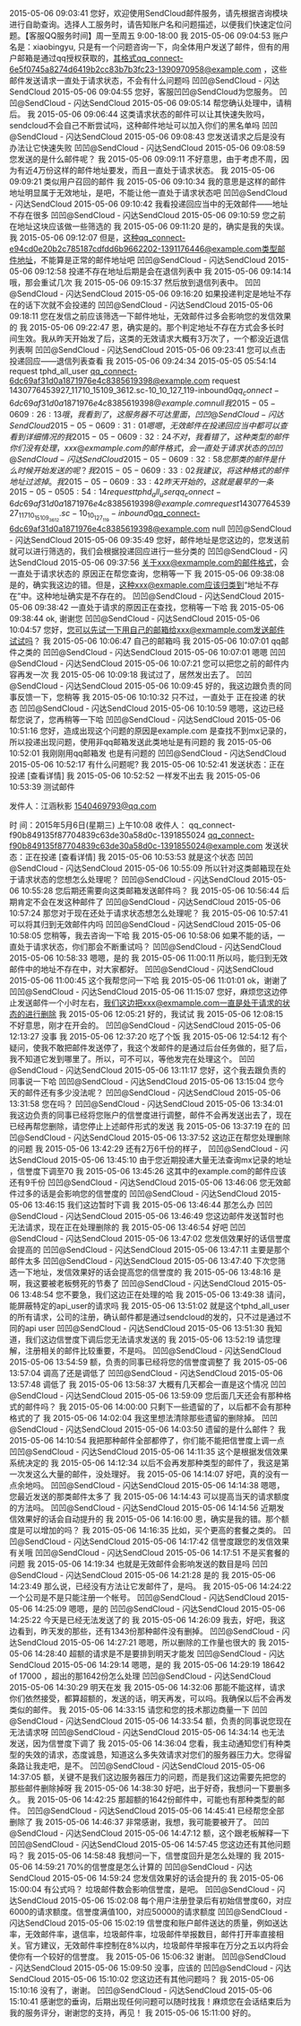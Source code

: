 2015-05-06 09:03:41
您好，欢迎使用SendCloud邮件服务，请先根据咨询模块进行自助查询。选择人工服务时，请告知账户名和问题描述，以便我们快速定位问题。【客服QQ服务时间】周一至周五 9:00-18:00
我 2015-05-06 09:04:53
账户名是：xiaobingyu, 只是有一个问题咨询一下，向全体用户发送了邮件，但有的用户邮箱是通过qq授权获取的，其格式qq_connect-6e5f0745a8274d6419b2cc83b7b3fc23-1390970958@example.com ，这些邮件发送请求一直处于请求状态，不会有什么问题吗
凹凹@SendCloud - 闪达SendCloud 2015-05-06 09:04:55
您好，客服凹凹@SendCloud为您服务。
凹凹@SendCloud - 闪达SendCloud 2015-05-06 09:05:14
帮您确认处理中，请稍后。
我 2015-05-06 09:06:44
这类请求状态的邮件可以让其快速失败吗，sendcloud不会自己不断尝试吗，这种邮件地址可以加入你们的黑名单吗
凹凹@SendCloud - 闪达SendCloud 2015-05-06 09:08:43
您发送请求之后是没有办法让它快速失败
凹凹@SendCloud - 闪达SendCloud 2015-05-06 09:08:59
您发送的是什么邮件呢？
我 2015-05-06 09:09:11
不好意思，由于考虑不周，因为有近4万份这样的邮件地址要发，而且一直处于请求状态。
我 2015-05-06 09:09:21
类似用户召回的邮件
我 2015-05-06 09:10:34
我的意思是这样的邮件地址明显属于无效地址，是吧，不能让他一直处于请求状态吧
凹凹@SendCloud - 闪达SendCloud 2015-05-06 09:10:42
我看投递回应当中的无效邮件——地址不存在很多
凹凹@SendCloud - 闪达SendCloud 2015-05-06 09:10:59
您之前在地址这块应该做一些筛选的
我 2015-05-06 09:11:20
是的，确实是我的失误。
我 2015-05-06 09:12:07
但是，这种qq_connect-e94cd0e20b2c785187cdfdd6b9662202-1391176446@example.com类型邮件地址，不能算是正常的邮件地址吧
凹凹@SendCloud - 闪达SendCloud 2015-05-06 09:12:58
投递不存在地址后期是会在退信列表中
我 2015-05-06 09:14:14
哦，那会重试几次
我 2015-05-06 09:15:37
然后放到退信列表中。
凹凹@SendCloud - 闪达SendCloud 2015-05-06 09:16:20
如果投递判定是地址不存在的话下次就不会投递的
凹凹@SendCloud - 闪达SendCloud 2015-05-06 09:18:11
您在发信之前应该筛选一下邮件地址，无效邮件过多会影响您的发信效果的
我 2015-05-06 09:22:47
恩，确实是的。那个判定地址不存在方式会多长时间生效。我从昨天开始发了后，这类的无效请求大概有3万次了，一个都没近退信列表啊
凹凹@SendCloud - 闪达SendCloud 2015-05-06 09:23:41
您可以点击投递回应——退信列表查看
我 2015-05-06 09:24:34
2015-05-05 05:54:14 request tphd_all_user qq_connect-6dc69af31d0a1871976e4c8385619398@example.com request 1430776453927_11710_15109_3612.sc-10_10_127_119-inbound0$qq_connect-6dc69af31d0a1871976e4c8385619398@example.com null
我 2015-05-06 09:26:13
哦，我看到了，这服务器不可达里面，
凹凹@SendCloud - 闪达SendCloud 2015-05-06 09:31:01
嗯嗯，无效邮件在投递回应当中都可以查看到详细情况的
我 2015-05-06 09:32:24
不对，我看错了，这种类型的邮件你们没有处理，xxx@exmample.com的邮件格式，会一直处于请求状态的
凹凹@SendCloud - 闪达SendCloud 2015-05-06 09:32:58
您那类的邮件是什么时候开始发送的呢？
我 2015-05-06 09:33:02
我建议，将这种格式的邮件地址过滤掉。
我 2015-05-06 09:33:42
昨天开始的，这就是最早的一条2015-05-05 05:54:14 request tphd_all_user qq_connect-6dc69af31d0a1871976e4c8385619398@example.com request 1430776453927_11710_15109_3612.sc-10_10_127_119-inbound0$qq_connect-6dc69af31d0a1871976e4c8385619398@example.com null
凹凹@SendCloud - 闪达SendCloud 2015-05-06 09:35:49
您好，邮件地址是您这边的，您发送前就可以进行筛选的，我们会根据投递回应进行一些分类的
凹凹@SendCloud - 闪达SendCloud 2015-05-06 09:37:56
关于xxx@exmample.com的邮件格式，会一直处于请求状态的 原因正在帮您查询，您稍等一下
我 2015-05-06 09:38:08
是的，确实我这边的错。但是，这种xxx@exmaple.com应该归类到“地址不存在”中。这种地址确实是不存在的。
凹凹@SendCloud - 闪达SendCloud 2015-05-06 09:38:42
一直处于请求的原因正在查找，您稍等一下哈
我 2015-05-06 09:38:44
ok, 谢谢您
凹凹@SendCloud - 闪达SendCloud 2015-05-06 10:04:57
您好，您可以先试一下用自己的邮箱给xxx@exmample.com发送邮件试试吗？
我 2015-05-06 10:06:47
自己的邮箱吗
我 2015-05-06 10:07:01
qq邮件之类的
凹凹@SendCloud - 闪达SendCloud 2015-05-06 10:07:01
嗯嗯
凹凹@SendCloud - 闪达SendCloud 2015-05-06 10:07:21
您可以把您之前的邮件内容再发一次
我 2015-05-06 10:09:18
我试过了，居然发出去了。
凹凹@SendCloud - 闪达SendCloud 2015-05-06 10:09:45
好的，我这边跟负责的同事反馈一下，您稍等
我 2015-05-06 10:10:32
只不过，一直处于 正在投递 的状态
凹凹@SendCloud - 闪达SendCloud 2015-05-06 10:10:59
嗯嗯，这边已经帮您说了，您再稍等一下哈
凹凹@SendCloud - 闪达SendCloud 2015-05-06 10:51:16
您好，造成出现这个问题的原因是example.com 是查找不到mx记录的，所以投递出现问题，使用非qq邮箱发送此类地址是有问题的
我 2015-05-06 10:52:01
我刚刚用qq邮箱发 也是有问题的
凹凹@SendCloud - 闪达SendCloud 2015-05-06 10:52:17
有什么问题呢?
我 2015-05-06 10:52:41
发送状态：正在投递 [查看详情]
我 2015-05-06 10:52:52
一样发不出去
我 2015-05-06 10:53:39
测试邮件

发件人：江涵秋影 <1540469793@qq.com>

时 间：2015年5月6日(星期三) 上午10:08
收件人：
qq_connect-f90b849135f87704839c63de30a58d0c-1391855024 <qq_connect-f90b849135f87704839c63de30a58d0c-1391855024@example.com>
发送状态：正在投递 [查看详情]
我 2015-05-06 10:53:53
就是这个状态
凹凹@SendCloud - 闪达SendCloud 2015-05-06 10:55:09
所以针对这类邮箱现在处于请求状态的您想怎么处理呢？
凹凹@SendCloud - 闪达SendCloud 2015-05-06 10:55:28
您后期还需要向这类邮箱发送邮件吗？
我 2015-05-06 10:56:44
后期肯定不会在发这种邮件了
凹凹@SendCloud - 闪达SendCloud 2015-05-06 10:57:24
那您对于现在还处于请求状态想怎么处理呢？
我 2015-05-06 10:57:41
可以将其归到无效邮件内吗
凹凹@SendCloud - 闪达SendCloud 2015-05-06 10:58:05
您稍等，我去咨询一下哈
我 2015-05-06 10:58:06
如果不能的话，一直处于请求状态，你们那会不断重试吗？
凹凹@SendCloud - 闪达SendCloud 2015-05-06 10:58:33
嗯嗯，是的
我 2015-05-06 11:00:11
所以吗，能归到无效邮件中的地址不存在中，对大家都好。
凹凹@SendCloud - 闪达SendCloud 2015-05-06 11:00:45
这个我帮您问一下哈
我 2015-05-06 11:01:01
ok，谢谢了
凹凹@SendCloud - 闪达SendCloud 2015-05-06 11:15:07
您好，麻烦您这边停止发送邮件一个小时左右，我们这边把xxx@exmample.com一直是处于请求的状态的进行删除
我 2015-05-06 12:05:21
好的，我试试
我 2015-05-06 12:08:15
不好意思，刚才在开会的。
凹凹@SendCloud - 闪达SendCloud 2015-05-06 12:13:27
没事
我 2015-05-06 12:37:20
吃了个饭
我 2015-05-06 12:54:12
有个疑问，使我不敢把邮件发送停了，我这个发邮件的是通过后台任务做的，挺了后，我不知道它发到哪里了。所以，可不可以，等他发完在处理这个。
凹凹@SendCloud - 闪达SendCloud 2015-05-06 13:11:17
您好，这个我去跟负责的同事说一下哈
凹凹@SendCloud - 闪达SendCloud 2015-05-06 13:15:04
您今天的邮件还有多少没法呢？
凹凹@SendCloud - 闪达SendCloud 2015-05-06 13:31:58
您在吗？
凹凹@SendCloud - 闪达SendCloud 2015-05-06 13:34:01
我这边负责的同事已经将您账户的信誉度进行调整，邮件不会再发送出去了，现在已经再帮您删除，请您停止上述邮件形式的发送
我 2015-05-06 13:37:19
在的
凹凹@SendCloud - 闪达SendCloud 2015-05-06 13:37:52
这边正在帮您处理删除的问题
我 2015-05-06 13:42:29
还有2万6千份的样子，
凹凹@SendCloud - 闪达SendCloud 2015-05-06 13:45:10
由于您近期投递大量无法查询mx记录的地址 ，信誉度下调至70
我 2015-05-06 13:45:26
这其中的example.com的邮件应该还有9千份
凹凹@SendCloud - 闪达SendCloud 2015-05-06 13:46:06
您无效邮件过多的话是会影响您的信誉度的
凹凹@SendCloud - 闪达SendCloud 2015-05-06 13:46:15
我们这边暂时下调
我 2015-05-06 13:46:44
那怎么办
凹凹@SendCloud - 闪达SendCloud 2015-05-06 13:46:49
您这边邮件发送暂时也无法请求，现在正在处理删除的
我 2015-05-06 13:46:54
好吧
凹凹@SendCloud - 闪达SendCloud 2015-05-06 13:47:02
您发信效果好的话信誉度会提高的
凹凹@SendCloud - 闪达SendCloud 2015-05-06 13:47:11
主要是那个邮件太多
凹凹@SendCloud - 闪达SendCloud 2015-05-06 13:47:40
下次您筛选一下地址，发信效果好的话会提高您的信誉度的
我 2015-05-06 13:48:16
是啊，我这要被老板劈死的节奏了
凹凹@SendCloud - 闪达SendCloud 2015-05-06 13:48:54
您不要急，我们这边正在处理的哈
我 2015-05-06 13:49:38
请问，能屏蔽特定的api_user的请求吗
我 2015-05-06 13:51:02
就是这个tphd_all_user的所有请求，公司的注册，确认邮件都是通过sendcloud的发的，只不过是通过不同的api user
凹凹@SendCloud - 闪达SendCloud 2015-05-06 13:51:30
我知道，我们这边信誉度下调后您无法请求发送的
我 2015-05-06 13:52:19
请您理解，注册相关的邮件比较重要，不是吗。
凹凹@SendCloud - 闪达SendCloud 2015-05-06 13:54:59
额，负责的同事已经将您的信誉度调整了
我 2015-05-06 13:57:04
调高了还是调低了
凹凹@SendCloud - 闪达SendCloud 2015-05-06 13:57:48
调低了
我 2015-05-06 13:58:37
大概有几天都会一直是这个情况
凹凹@SendCloud - 闪达SendCloud 2015-05-06 13:59:09
您后面几天还会有那种格式的邮件吗？
我 2015-05-06 14:00:00
只剩下一些遗留的了，以后都不会有那种格式的了
我 2015-05-06 14:02:04
我这里想法清除那些遗留的删除掉。
凹凹@SendCloud - 闪达SendCloud 2015-05-06 14:03:50
遗留的是什么邮件？
我 2015-05-06 14:10:54
我把那种邮件全部都停了，你们能不能把信誉度上调一点
凹凹@SendCloud - 闪达SendCloud 2015-05-06 14:11:35
这个是根据发信效果系统决定的
我 2015-05-06 14:12:34
以后不会再发那种类型的邮件了，我这是第一次发这么大量的邮件，没处理好。
我 2015-05-06 14:14:07
好吧，真的没有一点余地吗。
凹凹@SendCloud - 闪达SendCloud 2015-05-06 14:14:38
嗯嗯，您最近发送的那类邮件太多了
我 2015-05-06 14:14:43
可以提高当天的请求额度的方法吗。
凹凹@SendCloud - 闪达SendCloud 2015-05-06 14:14:56
近期发信效果好的话会自动提升的
我 2015-05-06 14:16:00
恩，确实是我的错。那个额度是可以增加的吗？
我 2015-05-06 14:16:35
比如，买个更高的套餐之类的。
凹凹@SendCloud - 闪达SendCloud 2015-05-06 14:17:42
信誉度跟您的发信效果有关哦
凹凹@SendCloud - 闪达SendCloud 2015-05-06 14:17:51
不是买套餐的问题
我 2015-05-06 14:19:34
也就是无效邮件会影响发送的数目是吗
凹凹@SendCloud - 闪达SendCloud 2015-05-06 14:21:28
是的
我 2015-05-06 14:23:49
那么说，已经没有方法让它发邮件了，是吗。
我 2015-05-06 14:24:22
一个公司是不是只能注册一个帐号。
凹凹@SendCloud - 闪达SendCloud 2015-05-06 14:25:09
嗯嗯，是的
凹凹@SendCloud - 闪达SendCloud 2015-05-06 14:25:22
今天是已经无法发送了的
我 2015-05-06 14:26:09
我去，好吧，我这边看到，昨天发的那些，还有1343份那种邮件没有删掉。
凹凹@SendCloud - 闪达SendCloud 2015-05-06 14:27:21
嗯嗯，所以删除的工作量也很大的
我 2015-05-06 14:28:40
超额的请求是不是要排到明天才能发
凹凹@SendCloud - 闪达SendCloud 2015-05-06 14:29:14
嗯嗯，是的
我 2015-05-06 14:29:19
18642 of 17000 ，超出的那1642份怎么处理
凹凹@SendCloud - 闪达SendCloud 2015-05-06 14:30:29
明天在发
我 2015-05-06 14:32:06
那能不能这样，请求你们依然接受，都算超额的，发送的话，明天再发，可以吗。我确保以后不会再发类似的邮件。
我 2015-05-06 14:33:15
请您和您的技术那边商量一下
凹凹@SendCloud - 闪达SendCloud 2015-05-06 14:33:54
额，负责的同事说您现在无法请求呀
凹凹@SendCloud - 闪达SendCloud 2015-05-06 14:34:14
也无法发送，因为信誉度下调了
我 2015-05-06 14:36:04
您看，我主动通知您们有种类型的失效的请求，态度诚恳，知道这么多失效请求对您们的服务器压力大。您得留条路让我走吧，是不。
凹凹@SendCloud - 闪达SendCloud 2015-05-06 14:37:05
额，关键不是我们这边服务器压力的问题，而是我们这边需要先把您的那些邮件删除掉呀
我 2015-05-06 14:38:30
好吧，出于好奇，我想问一下要删多久。
我 2015-05-06 14:42:25
那超额的1642份邮件中，可能也有那种类型的邮件。
凹凹@SendCloud - 闪达SendCloud 2015-05-06 14:45:41
已经帮您全部删除了
我 2015-05-06 14:46:37
非常感谢，我想，我可能要被开了。
凹凹@SendCloud - 闪达SendCloud 2015-05-06 14:47:12
额，这个跟老板解释一下
凹凹@SendCloud - 闪达SendCloud 2015-05-06 14:57:45
您这边还有其他问题吗？
我 2015-05-06 14:58:48
我想问一下，信誉度回升是怎么处理的
我 2015-05-06 14:59:21
70%的信誉度是怎么计算的
凹凹@SendCloud - 闪达SendCloud 2015-05-06 14:59:24
您发信效果好的话会提升的
我 2015-05-06 15:00:04
有公式吗？ 垃圾邮件数会影响信誉度，是吧。
凹凹@SendCloud - 闪达SendCloud 2015-05-06 15:02:08
每个用户注册登录后有初始信誉度60，对应6000的请求额度。信誉度满值100，对应50000的请求额度
凹凹@SendCloud - 闪达SendCloud 2015-05-06 15:02:19
信誉度和账户邮件送达的质量，例如送达率，无效邮件率，退信率，垃圾邮件率，垃圾邮件举报数目，邮件打开率直接相关。官方建议，无效邮件率控制在8%以内，垃圾邮件举报率在万分之五以内将会使你有一个较好的信誉度。
我 2015-05-06 15:06:32
谢谢。
凹凹@SendCloud - 闪达SendCloud 2015-05-06 15:09:50
没事，应该的
凹凹@SendCloud - 闪达SendCloud 2015-05-06 15:10:02
您这边还有其他问题吗？
我 2015-05-06 15:10:16
没有了，谢谢。
凹凹@SendCloud - 闪达SendCloud 2015-05-06 15:10:41
感谢您的垂询，后期出现任何问题可以随时找我！麻烦您在会话结束后为我的服务评分，谢谢您的支持，再见！
我 2015-05-06 15:11:00
好的。
